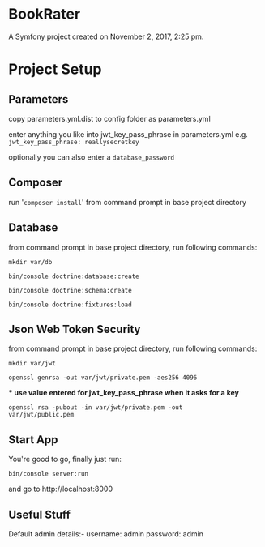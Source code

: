 BookRater
=========

A Symfony project created on November 2, 2017, 2:25 pm.

Project Setup
=============

Parameters
----------
copy parameters.yml.dist to config folder as parameters.yml

enter anything you like into jwt_key_pass_phrase in parameters.yml
e.g. <code>jwt_key_pass_phrase: reallysecretkey</code>

optionally you can also enter a <code>database_password</code>

Composer
--------

run '<code>composer install</code>' from command prompt in base project directory


Database
--------
from command prompt in base project directory, run following commands:

<code>mkdir var/db</code>

<code>bin/console doctrine:database:create</code>

<code>bin/console doctrine:schema:create</code>

<code>bin/console doctrine:fixtures:load</code>

Json Web Token Security
-----------------------
from command prompt in base project directory, run following commands:

<code>mkdir var/jwt</code>

<code>openssl genrsa -out var/jwt/private.pem -aes256 4096</code>

<strong>\* use value entered for jwt_key_pass_phrase when it asks for a key</strong>

<code>openssl rsa -pubout -in var/jwt/private.pem -out var/jwt/public.pem</code>

Start App
---------
You're good to go, finally just run: 

<code>bin/console server:run</code>

and go to http://localhost:8000

Useful Stuff
------------
Default admin details:- username: admin password: admin